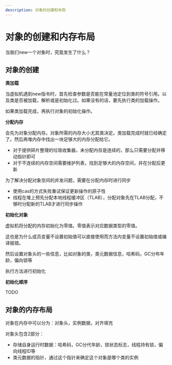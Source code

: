 ```yaml
---
description: 对象的创建和布局
---
```

# 对象的创建和内存布局

当我们new一个对象时，究竟发生了什么？

## 对象的创建

**类加载**

当虚拟机遇到new指令时，首先检查参数是否能在常量池定位到类的符号引用。以及类是否被加载，解析或是初始化过。如果没有的话，要先执行类的加载操作。

如果类加载完成，再执行对象的初始化操作。

**分配内存**

会先为对象分配内存。对象所需的内存大小尤其类决定。类加载完成时就已经确定了。然后再堆内存中找出一块足够大的内存分配给它。

- 对于提供碎片整理的垃圾收集器，未分配内存是连续的，那么只需要分配并移动指针即可
- 对于不连续的内存空间需要维护列表，找到足够大的内存空间，并在分配后更新

为了解决分配对象空间的并发问题，需要在分配内存时进行同步

- 使用cas的方式失败重试保证更新操作的原子性
- 线程在堆上预先分配本地线程缓冲区（TLAB），分配对象先在TLAB分配，不够时分配新的TLAB才进行同步操作

**初始化对象**

虚拟机将分配的内存初始化为零值。零值表示对应数据类型的零值。

这也是为什么成员变量不设置初始值可以直接使用而方法内变量不设置初始值或编译报错。

然后设置对象头的一些信息，比如对象的类，类元数据信息，哈希码，GC分布年龄，偏向锁等

执行<init>方法进行初始化

**初始化顺序**

TODO

## 对象的内存布局

对象在内存中可以分为：对象头，实例数据，对齐填充

对象头包含2部分：

- 存储自身运行时数据：哈希码，GC分代年龄，锁状态标志，线程持有锁，偏向线程ID等
- 类元数据的指针，通过这个指针来确定这个对象是哪个类的实例

